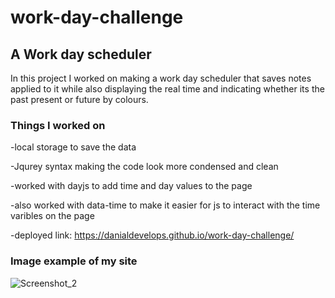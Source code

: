 # work-day-challenge

## A Work day scheduler 

In this project I worked on making a work day scheduler that saves notes applied to it while also displaying the real time and indicating whether its the past present or future by colours.

### Things I worked on
-local storage to save the data 

-Jqurey syntax making the code look more condensed and clean

-worked with dayjs to add time and day values to the page

-also worked with data-time to make it easier for js to interact with the time varibles on the page

-deployed link:
https://danialdevelops.github.io/work-day-challenge/

### Image example of my site
![Screenshot_2](https://user-images.githubusercontent.com/126214677/230535868-c7974cfa-c8c8-4b75-a443-3481fba71aaa.png)
